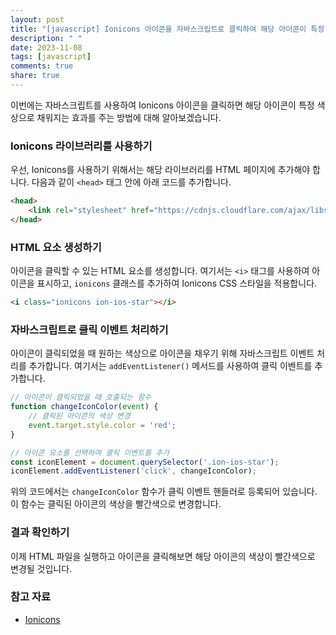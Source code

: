 ```yaml
---
layout: post
title: "[javascript] Ionicons 아이콘을 자바스크립트로 클릭하여 해당 아이콘이 특정 색상으로 채워지는 효과 주기"
description: " "
date: 2023-11-08
tags: [javascript]
comments: true
share: true
---
```


이번에는 자바스크립트를 사용하여 Ionicons 아이콘을 클릭하면 해당 아이콘이 특정 색상으로 채워지는 효과를 주는 방법에 대해 알아보겠습니다.

### Ionicons 라이브러리를 사용하기

우선, Ionicons를 사용하기 위해서는 해당 라이브러리를 HTML 페이지에 추가해야 합니다. 다음과 같이 `<head>` 태그 안에 아래 코드를 추가합니다.

```html
<head>
    <link rel="stylesheet" href="https://cdnjs.cloudflare.com/ajax/libs/ionicons/2.0.1/css/ionicons.min.css">
</head>
```

### HTML 요소 생성하기

아이콘을 클릭할 수 있는 HTML 요소를 생성합니다. 여기서는 `<i>` 태그를 사용하여 아이콘을 표시하고, `ionicons` 클래스를 추가하여 Ionicons CSS 스타일을 적용합니다.

```html
<i class="ionicons ion-ios-star"></i>
```

### 자바스크립트로 클릭 이벤트 처리하기

아이콘이 클릭되었을 때 원하는 색상으로 아이콘을 채우기 위해 자바스크립트 이벤트 처리를 추가합니다. 여기서는 `addEventListener()` 메서드를 사용하여 클릭 이벤트를 추가합니다.

```javascript
// 아이콘이 클릭되었을 때 호출되는 함수
function changeIconColor(event) {
    // 클릭된 아이콘의 색상 변경
    event.target.style.color = 'red';
}

// 아이콘 요소를 선택하여 클릭 이벤트를 추가
const iconElement = document.querySelector('.ion-ios-star');
iconElement.addEventListener('click', changeIconColor);
```

위의 코드에서는 `changeIconColor` 함수가 클릭 이벤트 핸들러로 등록되어 있습니다. 이 함수는 클릭된 아이콘의 색상을 빨간색으로 변경합니다.

### 결과 확인하기

이제 HTML 파일을 실행하고 아이콘을 클릭해보면 해당 아이콘의 색상이 빨간색으로 변경될 것입니다.

### 참고 자료

- [Ionicons](https://ionicons.com/)
